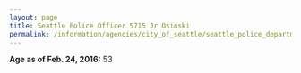 ```yaml
---
layout: page
title: Seattle Police Officer 5715 Jr Osinski
permalink: /information/agencies/city_of_seattle/seattle_police_department/copbook/5715/
---
```


**Age as of Feb. 24, 2016:** 53
